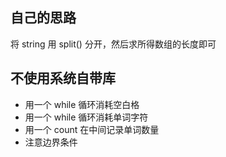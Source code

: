 ## 自己的思路
将  string 用 split() 分开，然后求所得数组的长度即可

## 不使用系统自带库

- 用一个 while 循环消耗空白格
- 用一个 while 循环消耗单词字符
- 用一个 count 在中间记录单词数量
- 注意边界条件